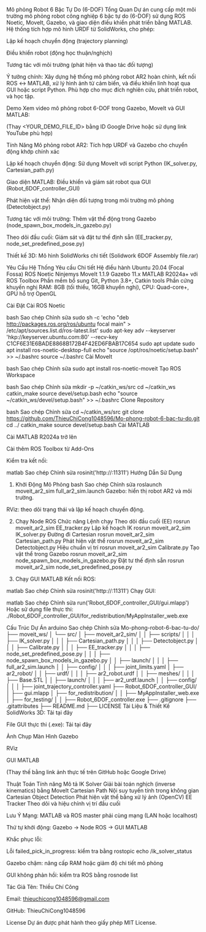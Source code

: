 Mô phỏng Robot 6 Bậc Tự Do (6-DOF)
Tổng Quan
Dự án cung cấp một môi trường mô phỏng robot công nghiệp 6 bậc tự do (6-DOF) sử dụng ROS Noetic, MoveIt, Gazebo, và giao diện điều khiển phát triển bằng MATLAB. Hệ thống tích hợp mô hình URDF từ SolidWorks, cho phép:

Lập kế hoạch chuyển động (trajectory planning)

Điều khiển robot (động học thuận/nghịch)

Tương tác với môi trường (phát hiện và thao tác đối tượng)

Ý tưởng chính: Xây dựng hệ thống mô phỏng robot AR2 hoàn chỉnh, kết nối ROS ↔ MATLAB, xử lý hình ảnh từ cảm biến, và điều khiển linh hoạt qua GUI hoặc script Python. Phù hợp cho mục đích nghiên cứu, phát triển robot, và học tập.

Demo
Xem video mô phỏng robot 6-DOF trong Gazebo, MoveIt và GUI MATLAB:

(Thay <YOUR_DEMO_FILE_ID> bằng ID Google Drive hoặc sử dụng link YouTube phù hợp)

Tính Năng
Mô phỏng robot AR2: Tích hợp URDF và Gazebo cho chuyển động khớp chính xác

Lập kế hoạch chuyển động: Sử dụng MoveIt với script Python (IK_solver.py, Cartesian_path.py)

Giao diện MATLAB: Điều khiển và giám sát robot qua GUI (Robot_6DOF_controller_GUI)

Phát hiện vật thể: Nhận diện đối tượng trong môi trường mô phỏng (Detectobject.py)

Tương tác với môi trường: Thêm vật thể động trong Gazebo (node_spawn_box_models_in_gazebo.py)

Theo dõi đầu cuối: Giám sát và đặt tư thế định sẵn (EE_tracker.py, node_set_predefined_pose.py)

Thiết kế 3D: Mô hình SolidWorks chi tiết (Solidwork 6DOF Assembly file.rar)

Yêu Cầu Hệ Thống
Yêu cầu	Chi tiết
Hệ điều hành	Ubuntu 20.04 (Focal Fossa)
ROS	Noetic Ninjemys
MoveIt	1.1.9
Gazebo	11.x
MATLAB	R2024a+ với ROS Toolbox
Phần mềm bổ sung	Git, Python 3.8+, Catkin tools
Phần cứng khuyến nghị	RAM: 8GB (tối thiểu, 16GB khuyến nghị), CPU: Quad-core+, GPU hỗ trợ OpenGL

Cài Đặt
Cài ROS Noetic

bash
Sao chép
Chỉnh sửa
sudo sh -c 'echo "deb http://packages.ros.org/ros/ubuntu focal main" > /etc/apt/sources.list.d/ros-latest.list'
sudo apt-key adv --keyserver 'hkp://keyserver.ubuntu.com:80' --recv-key C1CF6E31E6BADE8868B172B4F42ED6FBAB17C654
sudo apt update
sudo apt install ros-noetic-desktop-full
echo "source /opt/ros/noetic/setup.bash" >> ~/.bashrc
source ~/.bashrc
Cài MoveIt

bash
Sao chép
Chỉnh sửa
sudo apt install ros-noetic-moveit
Tạo ROS Workspace

bash
Sao chép
Chỉnh sửa
mkdir -p ~/catkin_ws/src
cd ~/catkin_ws
catkin_make
source devel/setup.bash
echo "source ~/catkin_ws/devel/setup.bash" >> ~/.bashrc
Clone Repository

bash
Sao chép
Chỉnh sửa
cd ~/catkin_ws/src
git clone https://github.com/ThieuChiCong1048596/Mo-phong-robot-6-bac-tu-do.git
cd ../
catkin_make
source devel/setup.bash
Cài MATLAB

Cài MATLAB R2024a trở lên

Cài thêm ROS Toolbox từ Add-Ons

Kiểm tra kết nối:

matlab
Sao chép
Chỉnh sửa
rosinit('http://<ubuntu-ip>:11311')
Hướng Dẫn Sử Dụng
1. Khởi Động Mô Phỏng
bash
Sao chép
Chỉnh sửa
roslaunch moveit_ar2_sim full_ar2_sim.launch
Gazebo: hiển thị robot AR2 và môi trường.

RViz: theo dõi trạng thái và lập kế hoạch chuyển động.

2. Chạy Node ROS
Chức năng	Lệnh chạy
Theo dõi đầu cuối (EE)	rosrun moveit_ar2_sim EE_tracker.py
Lập kế hoạch IK	rosrun moveit_ar2_sim IK_solver.py
Đường đi Cartesian	rosrun moveit_ar2_sim Cartesian_path.py
Phát hiện vật thể	rosrun moveit_ar2_sim Detectobject.py
Hiệu chuẩn vị trí	rosrun moveit_ar2_sim Calibrate.py
Tạo vật thể trong Gazebo	rosrun moveit_ar2_sim node_spawn_box_models_in_gazebo.py
Đặt tư thế định sẵn	rosrun moveit_ar2_sim node_set_predefined_pose.py

3. Chạy GUI MATLAB
Kết nối ROS:

matlab
Sao chép
Chỉnh sửa
rosinit('http://<ubuntu-ip>:11311')
Chạy GUI:

matlab
Sao chép
Chỉnh sửa
run('Robot_6DOF_controller_GUI/gui.mlapp')
Hoặc sử dụng file thực thi: ./Robot_6DOF_controller_GUI/for_redistribution/MyAppInstaller_web.exe

Cấu Trúc Dự Án
arduino
Sao chép
Chỉnh sửa
Mo-phong-robot-6-bac-tu-do/
├── moveit_ws/
│   └── src/
│       ├── moveit_ar2_sim/
│       │   ├── scripts/
│       │   │   ├── IK_solver.py
│       │   │   ├── Cartesian_path.py
│       │   │   ├── Detectobject.py
│       │   │   ├── Calibrate.py
│       │   │   ├── EE_tracker.py
│       │   │   ├── node_set_predefined_pose.py
│       │   │   ├── node_spawn_box_models_in_gazebo.py
│       │   ├── launch/
│       │   │   ├── full_ar2_sim.launch
│       │   ├── config/
│       │   │   ├── joint_limits.yaml
│       ├── ar2_robot/
│       │   ├── urdf/
│       │   │   ├── ar2_robot.urdf
│       │   ├── meshes/
│       │   │   ├── Base.STL
│       │   ├── launch/
│       │   │   ├── ar2_urdf.launch
│       │   ├── config/
│       │   │   ├── joint_trajectory_controller.yaml
├── Robot_6DOF_controller_GUI/
│   ├── gui.mlapp
│   ├── for_redistribution/
│   │   ├── MyAppInstaller_web.exe
│   ├── for_testing/
│   │   ├── Robot_6DOF_controller.exe
├── .gitignore
├── .gitattributes
├── README.md
├── LICENSE
Tài Liệu & Thiết Kế
SolidWorks 3D: Tải tại đây

File GUI thực thi (.exe): Tải tại đây

Ảnh Chụp Màn Hình
Gazebo

RViz

GUI MATLAB

(Thay thế bằng link ảnh thực tế trên GitHub hoặc Google Drive)

Thuật Toán
Tính năng	Mô tả
IK Solver	Giải bài toán nghịch (inverse kinematics) bằng MoveIt
Cartesian Path	Nội suy tuyến tính trong không gian Cartesian
Object Detection	Phát hiện vật thể bằng xử lý ảnh (OpenCV)
EE Tracker	Theo dõi và hiệu chỉnh vị trí đầu cuối

Lưu Ý
Mạng: MATLAB và ROS master phải cùng mạng (LAN hoặc localhost)

Thứ tự khởi động: Gazebo → Node ROS → GUI MATLAB

Khắc phục lỗi:

Lỗi failed_pick_in_progress: kiểm tra bằng rostopic echo /ik_solver_status

Gazebo chậm: nâng cấp RAM hoặc giảm độ chi tiết mô phỏng

GUI không phản hồi: kiểm tra ROS bằng rosnode list

Tác Giả
Tên: Thiều Chí Công

Email: thieuchicong1048596@gmail.com

GitHub: ThieuChiCong1048596

License
Dự án được phát hành theo giấy phép MIT License.
